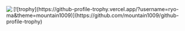 <a href="https://github.com/mountain1009/github-readme-stats">
  <img align="left" src="https://github-readme-stats.vercel.app/api?username=mountain1009&count_private=true&show_icons=true&theme=dracula" />
</a>
[![trophy](https://github-profile-trophy.vercel.app/?username=ryo-ma&theme=mountain1009)](https://github.com/mountain1009/github-profile-trophy)


<!--
**mountain1009/mountain1009** is a ✨ _special_ ✨ repository because its `README.md` (this file) appears on your GitHub profile.

Here are some ideas to get you started:

- 🔭 I’m currently working on ...
- 🌱 I’m currently learning ...
- 👯 I’m looking to collaborate on ...
- 🤔 I’m looking for help with ...
- 💬 Ask me about ...
- 📫 How to reach me: ...
- 😄 Pronouns: ...
- ⚡ Fun fact: ...
-->
